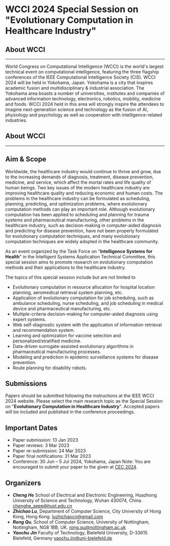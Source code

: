 # WCCI 2024 Special Session on "Evolutionary Computation in Healthcare Industry"


## About WCCI
***
  World Congress on Computational Intelligence (WCCI) is the world's largest technical event on computational intelligence, featuring the three flagship conferences of the IEEE Computational Intelligence Society (CIS). 
  WCCI 2024 will be held in Yokohama, Japan. Yokohama is a city that inspires academic fusion and multidisciplinary & industrial association. 
  The Yokohama area boasts a number of universities, institutes and companies of advanced information technology, electronics, robotics, mobility, medicine and foods. 
  WCCI 2024 held in this area will strongly inspire the attendees to imagine next-generation science and technology as the fusion of AI, physiology and psychology as well as cooperation with intelligence-related industries.
  
## About WCCI
***

## Aim & Scope
  Worldwide, the healthcare industry would continue to thrive and grow, due to the increasing demands of diagnosis, treatment, disease prevention, medicine, and service, which affect the mortal rates and life quality of human beings. 
  Two key issues of the modern healthcare industry are improving healthcare quality and reducing economic and human costs. 
  The problems in the healthcare industry can be formulated as scheduling, planning, predicting, and optimization problems, where evolutionary computation methods can play an important role. 
  Although evolutionary computation has been applied to scheduling and planning for trauma systems and pharmaceutical manufacturing, other problems in the healthcare industry, 
  such as decision-making in computer-aided diagnosis and predicting for disease prevention, have not been properly formulated for evolutionary computation techniques, and many evolutionary computation techniques are widely adopted in the healthcare community.

As an event organized by the Task Force on "__Intelligence Systems for Health__" in the Intelligent Systems Application Technical Committee, this special session aims to promote research on evolutionary computation methods and their applications to the healthcare industry.

The topics of this special session include but are not limited to 
  - Evolutionary computation in resource allocation for hospital location planning, aeromedical retrieval system planning, etc.
  - Application of evolutionary computation for job scheduling, such as ambulance scheduling, nurse scheduling, and job scheduling in medical device and pharmaceutical manufacturing, etc.
  - Multiple-criteria decision-making for computer-aided diagnosis using expert systems.
  - Web self-diagnostic system with the application of information retrieval and recommendation system.
  - Learning and optimization for vaccine selection and personalized/stratified medicine.
  - Data-driven surrogate-assisted evolutionary algorithms in pharmaceutical manufacturing processes.
  - Modeling and prediction in epidemic surveillance systems for disease prevention.
  - Route planning for disability robots.


## Submissions
Papers should be submitted following the instructions at the IEEE WCCI 2024 website. 
Please select the main research topic as the Special Session on "__Evolutionary Computation in Healthcare Industry__". 
Accepted papers will be included and published in the conference proceedings.

## Important Dates
  - Paper submission: 13 Jan 2023
  - Paper reviews: 3 Mar 2023 
  - Paper re-submission: 24 Mar 2023 
  - Paper final notifications: 31 Mar 2023
  - Conference: 30 Jun – 5 Jul 2024, Yokohama, Japan
Note: You are encouraged to submit your paper to the given at [CEC 2024](https://2024.ieeewcci.org/).


## Organizers
* ***Cheng He***
  School of Electrical and Electronic Engineering, Huazhong University of Science and Technology, Wuhan 430074, China. 
  chenghe_seee@hust.edu.cn
* ***Zhichao Lu***, Department of Computer Science, City University of Hong Kong, Hong Kong.
  luzhichaocn@gmail.com
* ***Rong Qu***, School of Computer Science, University of Nottingham, Nottingham, NG8 1BB, UK. 
  rong.qu@nottingham.ac.uk
* ***Yaochu Jin***
  Faculty of Technology, Bielefeld University, D-33615 Bielefeld, Germany
  yaochu.jin@uni-bielefeld.de
